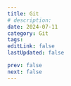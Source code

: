 ```yaml
---
title: Git
# description:
date: 2024-07-11
category: Git
tags:
editLink: false
lastUpdated: false

prev: false
next: false
---
```


<RouteCatalog :category="$frontmatter.category" />
